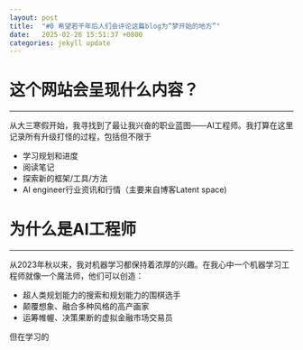 ```yaml
---
layout: post
title:  "#0 希望若干年后人们会评论这篇blog为“梦开始的地方”"
date:   2025-02-26 15:51:37 +0800
categories: jekyll update
---
```


# 这个网站会呈现什么内容？
---
从大三寒假开始，我寻找到了最让我兴奋的职业蓝图——AI工程师。我打算在这里记录所有升级打怪的过程，包括但不限于

- 学习规划和进度
- 阅读笔记
- 探索新的框架/工具/方法
- AI engineer行业资讯和行情（主要来自博客Latent space)

# 为什么是AI工程师
---
从2023年秋以来，我对机器学习都保持着浓厚的兴趣。在我心中一个机器学习工程师就像一个魔法师，他们可以创造：

- 超人类规划能力的搜索和规划能力的围棋选手
- 颠覆想象、融合多种风格的高产画家
- 运筹帷幄、决策果断的虚拟金融市场交易员

但在学习的
